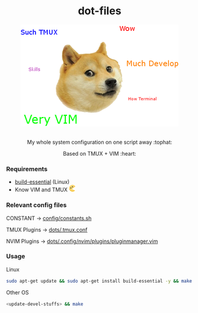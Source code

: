 <h1 align="center">dot-files</h1>

<div align="center">
  <img src="/img/logo.png" />
</div>

<br>

<div align="center">
  <p>My whole system configuration on one script away :tophat:</p>

  </p>Based on TMUX + VIM :heart:</p>
</div>

### Requirements

- [build-essential](https://packages.ubuntu.com/trusty/build-essential) (Linux)
- Know VIM and TMUX <img height="18px" width="18px" src="/img/pacman.png" />

### Relevant config files

CONSTANT -> [config/constants.sh](/config/constants.sh)

TMUX Plugins -> [dots/.tmux.conf](/dots/.tmux.conf)

NVIM Plugins -> [dots/.config/nvim/plugins/pluginmanager.vim](/dots/.config/nvim/plugins/pluginmanager.vim)

### Usage

Linux
```bash
sudo apt-get update && sudo apt-get install build-essential -y && make
```

Other OS
```bash
<update-devel-stuffs> && make
```

